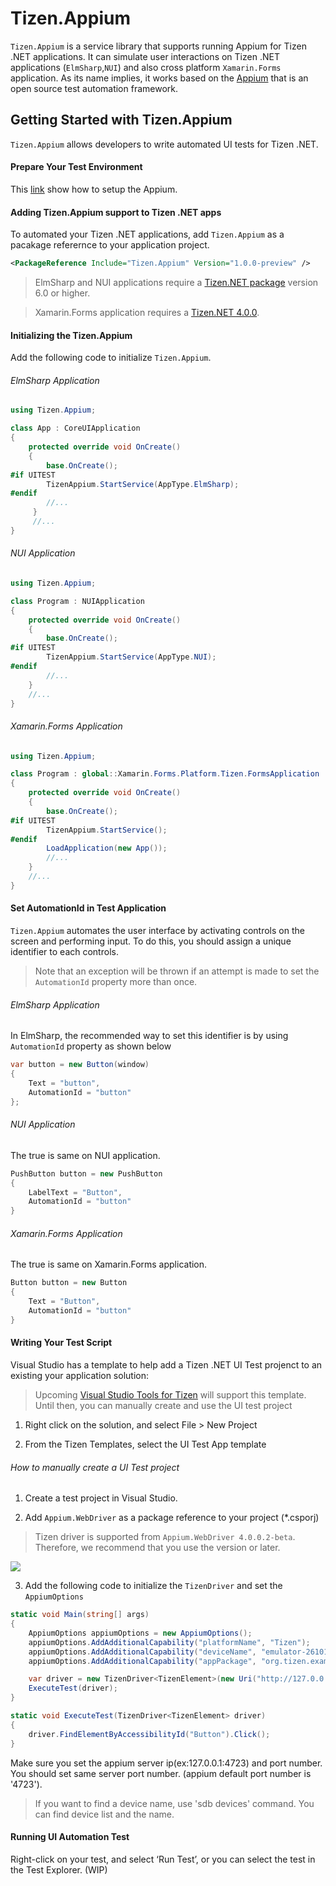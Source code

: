 # Tizen.Appium
`Tizen.Appium` is a service library that supports running Appium for Tizen .NET applications. It can simulate user interactions on Tizen .NET applications (`ElmSharp`,`NUI`) and also cross platform `Xamarin.Forms` application. As its name implies, it works based on the [Appium](http://appium.io/) that is an open source test automation framework.

## Getting Started with Tizen.Appium

`Tizen.Appium` allows developers to write automated UI tests for Tizen .NET. 

#### Prepare Your Test Environment
This [link](https://github.com/Samsung/Tizen.Appium/wiki/How-to-use-appium) show how to setup the Appium.

#### Adding Tizen.Appium support to Tizen .NET apps
To automated your Tizen .NET applications, add `Tizen.Appium` as a pacakage referernce to your application project.
```xml
<PackageReference Include="Tizen.Appium" Version="1.0.0-preview" />
```
> ElmSharp and NUI applications require a [Tizen.NET package](https://tizen.myget.org/feed/dotnet/package/nuget/Tizen.NET) version 6.0 or higher.

> Xamarin.Forms application requires a [Tizen.NET 4.0.0](https://www.nuget.org/packages/Tizen.NET/4.0.0).

#### Initializing the Tizen.Appium

Add the following code to initialize `Tizen.Appium`. 

###### ElmSharp Application
```cs
using Tizen.Appium;

class App : CoreUIApplication
{
    protected override void OnCreate()
    {
        base.OnCreate();
#if UITEST
        TizenAppium.StartService(AppType.ElmSharp);
#endif
        //...
     }
     //...
}
```

###### NUI Application
```cs
using Tizen.Appium;

class Program : NUIApplication
{
    protected override void OnCreate()
    {
        base.OnCreate();
#if UITEST
        TizenAppium.StartService(AppType.NUI);
#endif
        //...
    }
    //...
}
```

###### Xamarin.Forms Application

```cs
using Tizen.Appium;

class Program : global::Xamarin.Forms.Platform.Tizen.FormsApplication
{
    protected override void OnCreate()
    {
        base.OnCreate();
#if UITEST
        TizenAppium.StartService();
#endif
        LoadApplication(new App());
        //...
    }
    //...
}
```

#### Set AutomationId in Test Application

`Tizen.Appium` automates the user interface by activating controls on the screen and performing input. To do this, you should assign a  unique identifier to each controls.
> Note that an exception will be thrown if an attempt is made to set the `AutomationId` property more than once.

###### ElmSharp Application
In ElmSharp, the recommended way to set this identifier is by using `AutomationId` property as shown below

```cs
var button = new Button(window)
{
    Text = "button",
    AutomationId = "button"
};
```

###### NUI Application
The true is same on NUI application. 

```cs
PushButton button = new PushButton
{
    LabelText = "Button",
    AutomationId = "button"
}
```

###### Xamarin.Forms Application
The true is same on Xamarin.Forms application. 

```cs
Button button = new Button
{
    Text = "Button",
    AutomationId = "button"
}
```

#### Writing Your Test Script
Visual Studio has a template to help add a Tizen .NET UI Test projenct to an existing your application solution:
> Upcoming [Visual Studio Tools for Tizen](https://marketplace.visualstudio.com/items?itemName=tizen.VisualStudioToolsforTizen) will support this template. Until then, you can manually create and use the UI test project

1. Right click on the solution, and select File > New Project

2. From the Tizen Templates, select the UI Test App template

###### How to manually create a UI Test project

1. Create a test project in Visual Studio.

2. Add `Appium.WebDriver` as a package reference to your project (*.csporj)
>Tizen driver is supported from `Appium.WebDriver 4.0.0.2-beta`. Therefore, we recommend that you use the version or later.
<img src="https://github.com/Samsung/Tizen.Appium/wiki/images/appium_webdriver_nuget.png">

3. Add the following code to initialize the `TizenDriver` and set the `AppiumOptions`
```cs
static void Main(string[] args)
{
    AppiumOptions appiumOptions = new AppiumOptions();
    appiumOptions.AddAdditionalCapability("platformName", "Tizen");
    appiumOptions.AddAdditionalCapability("deviceName", "emulator-26101");
    appiumOptions.AddAdditionalCapability("appPackage", "org.tizen.example.NUIApp");

    var driver = new TizenDriver<TizenElement>(new Uri("http://127.0.0.1:4723/wd/hub"), appiumOptions);
    ExecuteTest(driver);
}

static void ExecuteTest(TizenDriver<TizenElement> driver)
{
    driver.FindElementByAccessibilityId("Button").Click();
}
```
Make sure you set the appium server ip(ex:127.0.0.1:4723) and port number. You should set same server port number. (appium default port number is '4723').
> If you want to find a device name, use 'sdb devices' command. You can find device list and the name.

#### Running UI Automation Test

Right-click on your test, and select ‘Run Test’, or you can select the test in the Test Explorer. (WIP)

